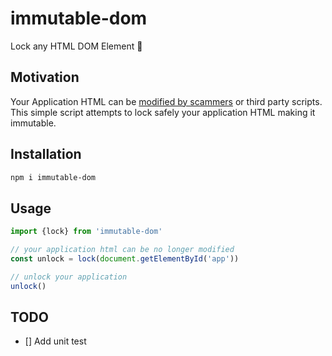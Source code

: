 # immutable-dom

Lock any HTML DOM Element 🔐

## Motivation

Your Application HTML can be [modified by scammers](https://www.youtube.com/watch?v=R1etkjUN6Ak) or third party scripts.
This simple script attempts to lock safely your application HTML making it immutable.

## Installation

```bash
npm i immutable-dom
```

## Usage

```js
import {lock} from 'immutable-dom'

// your application html can be no longer modified
const unlock = lock(document.getElementById('app'))

// unlock your application
unlock()
```

## TODO

- [] Add unit test
